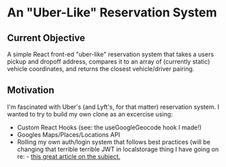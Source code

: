 # An "Uber-Like" Reservation System

## Current Objective

A simple React front-ed "uber-like" reservation system that takes a users pickup and dropoff address, compares it to an array of (currently static) vehicle coordinates, and returns the closest vehicle/driver pairing.

## Motivation

I'm fascinated with Uber's (and Lyft's, for that matter) reservation system. I wanted to try to build my own clone as an excercise using:

 * Custom React Hooks (see: the useGoogleGeocode hook I made!)
 * Googles Maps/Places/Locations API
 * Rolling my own auth/login system that follows best practices (will be changing that terrible terrible JWT in localstorage thing I have going on re: - <a href="https://www.rdegges.com/2018/please-stop-using-local-storage/">this great article on the subject.</a>
